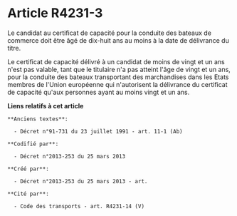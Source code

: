 # Article R4231-3

Le candidat au certificat de capacité pour la conduite des bateaux de commerce doit être âgé de dix-huit ans au moins à la
date de délivrance du titre.

Le certificat de capacité délivré à un candidat de moins de vingt et un ans n'est pas valable, tant que le titulaire n'a pas
atteint l'âge de vingt et un ans, pour la conduite des bateaux transportant des marchandises dans les Etats membres de
l'Union européenne qui n'autorisent la délivrance du certificat de capacité qu'aux personnes ayant au moins vingt et un ans.

**Liens relatifs à cet article**

	**Anciens textes**:

	  - Décret n°91-731 du 23 juillet 1991 - art. 11-1 (Ab)

	**Codifié par**:

	  - Décret n°2013-253 du 25 mars 2013

	**Créé par**:

	  - Décret n°2013-253 du 25 mars 2013 - art.

	**Cité par**:

	  - Code des transports - art. R4231-14 (V)
